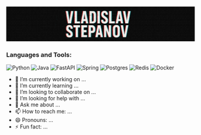 ![Header](https://github.com/Vlad1slavS/vlad1slavs/blob/main/assets/header.png)

### Languages and Tools:
![Python](https://img.shields.io/badge/-Python-090909?style=for-the-badge&logo=python&logoColor=yellow)
![Java](https://img.shields.io/badge/-Java-090909?style=for-the-badge&logo=intellij-idea&logoColor=orange)
![FastAPI](https://img.shields.io/badge/-FastAPI-090909?style=for-the-badge&logo=amp&logoColor=009485)
![Spring](https://img.shields.io/badge/-Spring%20Boot-090909?style=for-the-badge&logo=Spring%20Boot&logoColor=6DB33F)
![Postgres](https://img.shields.io/badge/-Postgres-090909?style=for-the-badge&logo=postgresql&logoColor=23316192)
![Redis](https://img.shields.io/badge/-Redis-090909?style=for-the-badge&logo=redis&logoColor=DD0031)
![Docker](https://img.shields.io/badge/-Docker-090909?style=for-the-badge&logo=docker&logoColor=2496ED)

- 🔭 I’m currently working on ...
- 🌱 I’m currently learning ...
- 👯 I’m looking to collaborate on ...
- 🤔 I’m looking for help with ...
- 💬 Ask me about ...
- 📫 How to reach me: ...
- 😄 Pronouns: ...
- ⚡ Fun fact: ...

